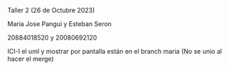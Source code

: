 Taller 2 (26 de Octubre 2023)

Maria Jose Pangui y Esteban Seron

20884018520 y 20080692120

ICI-I
el uml y mostrar por pantalla están en el branch maria (No se unio al hacer el merge)
